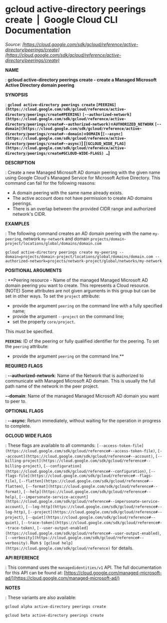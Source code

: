 # gcloud active-directory peerings create  |  Google Cloud CLI Documentation

*Source: [https://cloud.google.com/sdk/gcloud/reference/active-directory/peerings/create](https://cloud.google.com/sdk/gcloud/reference/active-directory/peerings/create)*

**NAME**

: **gcloud active-directory peerings create - create a Managed Microsoft Active Directory domain peering**

**SYNOPSIS**

: **`gcloud active-directory peerings create` `[PEERING](https://cloud.google.com/sdk/gcloud/reference/active-directory/peerings/create#PEERING)` `[--authorized-network](https://cloud.google.com/sdk/gcloud/reference/active-directory/peerings/create#--authorized-network)`=`AUTHORIZED_NETWORK` `[--domain](https://cloud.google.com/sdk/gcloud/reference/active-directory/peerings/create#--domain)`=`DOMAIN` [`[--async](https://cloud.google.com/sdk/gcloud/reference/active-directory/peerings/create#--async)`] [`[GCLOUD_WIDE_FLAG](https://cloud.google.com/sdk/gcloud/reference/active-directory/peerings/create#GCLOUD-WIDE-FLAGS) …`]**

**DESCRIPTION**

: Create a new Managed Microsoft AD domain peering with the given name using
Google Cloud's Managed Service for Microsoft Active Directory.
This command can fail for the following reasons:

- A domain peering with the same name already exists.
- The active account does not have permission to create AD domains peerings.
- There is an overlap between the provided CIDR range and authorized network's
CIDR.

**EXAMPLES**

: The following command creates an AD domain peering with the name
``my-peering``, network
``my-network`` and domain
``projects/domain-project/locations/global/domains/domain.com``

```
gcloud active-directory peerings create my-peering --domain=projects/domain-project/locations/global/domains/domain.com --authorized-network=projects/network-project/global/networks/my-network
```

**POSITIONAL ARGUMENTS**

: **Peering resource - Name of the managed Managed Microsoft AD domain peering you
want to create. This represents a Cloud resource. (NOTE) Some attributes are not
given arguments in this group but can be set in other ways.
To set the `project` attribute:

- provide the argument `peering` on the command line with a fully
specified name;
- provide the argument `--project` on the command line;
- set the property `core/project`.

This must be specified.

**`PEERING`**:
ID of the peering or fully qualified identifier for the peering.
To set the `peering` attribute:

- provide the argument `peering` on the command line.**

**REQUIRED FLAGS**

: **--authorized-network**:
Name of the Network that is authorized to communicate with Managed Microsoft AD
domain. This is usually the full path name of the network in the peer project.

**--domain**:
Name of the managed Managed Microsoft AD domain you want to peer to.

**OPTIONAL FLAGS**

: **--async**:
Return immediately, without waiting for the operation in progress to complete.

**GCLOUD WIDE FLAGS**

: These flags are available to all commands: `[--access-token-file](https://cloud.google.com/sdk/gcloud/reference#--access-token-file)`,
`[--account](https://cloud.google.com/sdk/gcloud/reference#--account)`, `[--billing-project](https://cloud.google.com/sdk/gcloud/reference#--billing-project)`,
`[--configuration](https://cloud.google.com/sdk/gcloud/reference#--configuration)`,
`[--flags-file](https://cloud.google.com/sdk/gcloud/reference#--flags-file)`,
`[--flatten](https://cloud.google.com/sdk/gcloud/reference#--flatten)`, `[--format](https://cloud.google.com/sdk/gcloud/reference#--format)`, `[--help](https://cloud.google.com/sdk/gcloud/reference#--help)`, `[--impersonate-service-account](https://cloud.google.com/sdk/gcloud/reference#--impersonate-service-account)`,
`[--log-http](https://cloud.google.com/sdk/gcloud/reference#--log-http)`,
`[--project](https://cloud.google.com/sdk/gcloud/reference#--project)`, `[--quiet](https://cloud.google.com/sdk/gcloud/reference#--quiet)`, `[--trace-token](https://cloud.google.com/sdk/gcloud/reference#--trace-token)`, `[--user-output-enabled](https://cloud.google.com/sdk/gcloud/reference#--user-output-enabled)`,
`[--verbosity](https://cloud.google.com/sdk/gcloud/reference#--verbosity)`.
Run `$ [gcloud help](https://cloud.google.com/sdk/gcloud/reference)` for details.

**API REFERENCE**

: This command uses the `managedidentities/v1` API. The full
documentation for this API can be found at: [https://cloud.google.com/managed-microsoft-ad/](https://cloud.google.com/managed-microsoft-ad/)

**NOTES**

: These variants are also available:

```
gcloud alpha active-directory peerings create
```

```
gcloud beta active-directory peerings create
```